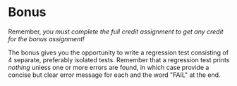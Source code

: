 Bonus
=====

Remember, *you must complete the full credit assignment to get any credit for the bonus assignment!*

The bonus gives you the opportunity to write a regression test consisting of 4 separate, preferably isolated tests. Remember that a regression test prints *nothing* unless one or more errors are found, in which case provide a concise but clear error message for each and the word "FAIL" at the end.

